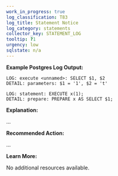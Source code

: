 ```yaml
---
work_in_progress: true
log_classification: T83
log_title: Statement Notice
log_category: statements
collector_key: STATEMENT_LOG
tooltip: ?1
urgency: low
sqlstate: n/a
---
```


**Example Postgres Log Output:**

```
LOG: execute <unnamed>: SELECT $1, $2
DETAIL: parameters: $1 = '1', $2 = 't'
```

```
LOG: statement: EXECUTE x(1);
DETAIL: prepare: PREPARE x AS SELECT $1;
```

**Explanation:**

...

**Recommended Action:**

...

**Learn More:**

No additional resources available.
